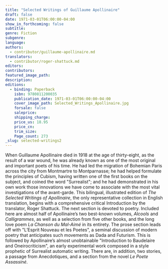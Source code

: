 ```yaml
---
title: "Selected Writings of Guillaume Apollinaire"
draft: false
date: 1971-03-01T06:00:00-04:00
show_in_forthcoming: false
subtitle:
genre: Fiction
subgenre:
language:
authors:
  - contributor/guillaume-apollinaire.md
translators:
  - contributor/roger-shattuck.md
editors:
contributors:
featured_image_path:
description:
editions:
  - binding: Paperback
    isbn: 9780811200035
    publication_date: 1971-03-01T06:00:00-04:00
    cover_image_path: Selected_Writings_Apollinaire.jpg
    forsale: false
    saleprice:
    shipping_charge:
    price_us: 18.95
    price_cn:
    trim_size:
    Page_count: 273
_slug: selected-writings2
---
```


When Guillaume Apollinaire died in 1918 at the age of thirty-eight, as the result of a war wound, he was already known as one of the most original and important poets of his time. He had led the migration of Bohemian Paris across the city from Montmartre to Montparnasse; he had helped formulate the principles of Cubism, having written one of the first books on the subject, and coined the word "Surrealist"; and he had demonstrated in his own work those innovations we have come to associate with the most vital investigations of the avant-garde. This bilingual, illustrated edition of _The Selected Writings of Apollinaire_, the only representative collection in English translation, begins with a comprehensive critical Introduction by the translator, Roger Shattuck. The next section is devoted to poetry. Included here are almost half of Apollinaire’s two best-known volumes, _Alcools_ and _Calligrammes_, as well as a selection from five other books, and the long love poem _La Chanson du Mal-Aimé_ in its entirety. The prose section leads off with "L’Esprit Nouveau et les Poetes", a seminal discussion of modern poetry that anticipates such movements as Dada and Futurism. This is followed by Apollinaire’s almost unobtainable "Introduction to Baudelaire and Oneirocriticism", an early experimental work composed in a style prophetic of Surrealist automatic writing. There are, in addition, two stories, a passage from Anecdotiques, and a section from the novel _Le Poete Assassiné_.

